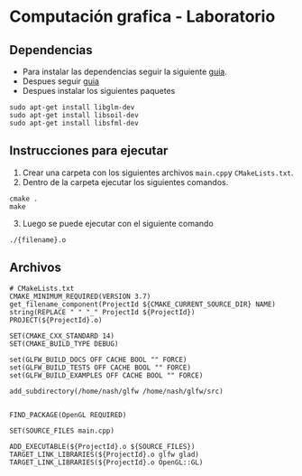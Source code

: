 # Computación grafica - Laboratorio
## Dependencias
- Para instalar las dependencias seguir la siguiente [guia](https://stackoverflow.com/a/62905904).
- Despues seguir [guia](https://github.com/Dav1dde/glad/issues/186#issuecomment-436713397)
- Despues instalar los siguientes paquetes
```
sudo apt-get install libglm-dev
sudo apt-get install libsoil-dev
sudo apt-get install libsfml-dev
```
## Instrucciones para ejecutar
1. Crear una carpeta con los siguientes archivos `main.cpp`y `CMakeLists.txt`.
2. Dentro de la carpeta ejecutar los siguientes comandos.
```
cmake .
make
```
3. Luego se puede ejecutar con el siguiente comando
```
./{filename}.o
```

## Archivos
```
# CMakeLists.txt
CMAKE_MINIMUM_REQUIRED(VERSION 3.7)
get_filename_component(ProjectId ${CMAKE_CURRENT_SOURCE_DIR} NAME)
string(REPLACE " " "_" ProjectId ${ProjectId})
PROJECT(${ProjectId}.o)

SET(CMAKE_CXX_STANDARD 14)
SET(CMAKE_BUILD_TYPE DEBUG)

set(GLFW_BUILD_DOCS OFF CACHE BOOL "" FORCE)
set(GLFW_BUILD_TESTS OFF CACHE BOOL "" FORCE)
set(GLFW_BUILD_EXAMPLES OFF CACHE BOOL "" FORCE)

add_subdirectory(/home/nash/glfw /home/nash/glfw/src)


FIND_PACKAGE(OpenGL REQUIRED)

SET(SOURCE_FILES main.cpp)

ADD_EXECUTABLE(${ProjectId}.o ${SOURCE_FILES})
TARGET_LINK_LIBRARIES(${ProjectId}.o glfw glad)
TARGET_LINK_LIBRARIES(${ProjectId}.o OpenGL::GL)
```